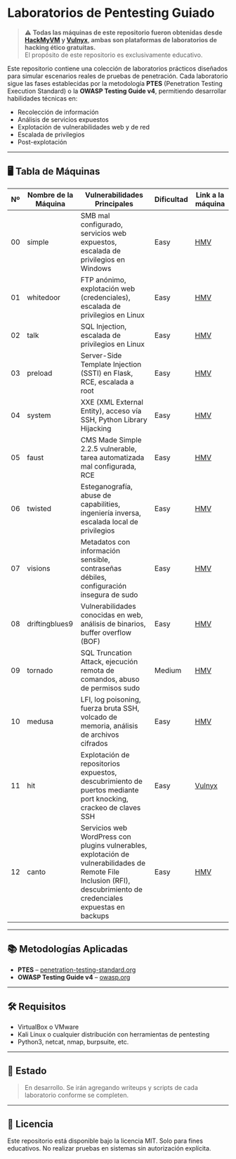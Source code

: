 # Laboratorios de Pentesting Guiado

> ⚠️ **Todas las máquinas de este repositorio fueron obtenidas desde [HackMyVM](https://hackmyvm.eu/) y [Vulnyx](https://vulnyx.com/), ambas  son plataformas de laboratorios de hacking ético gratuitas.**  
> El propósito de este repositorio es exclusivamente educativo.

Este repositorio contiene una colección de laboratorios prácticos diseñados para simular escenarios reales de pruebas de penetración. Cada laboratorio sigue las fases establecidas por la metodología **PTES** (Penetration Testing Execution Standard) o la **OWASP Testing Guide v4**, permitiendo desarrollar habilidades técnicas en:

- Recolección de información  
- Análisis de servicios expuestos  
- Explotación de vulnerabilidades web y de red  
- Escalada de privilegios  
- Post-explotación  

---

## 🖥️ Tabla de Máquinas

| Nº  | Nombre de la Máquina       | Vulnerabilidades Principales                                                                     | Dificultad | Link a la máquina |
|-----|----------------------------|--------------------------------------------------------------------------------------------------|------------|-------------------|
| 00  | simple                     | SMB mal configurado, servicios web expuestos, escalada de privilegios en Windows                 | Easy       |[HMV](https://hackmyvm.eu/machines/machine.php?vm=Simple) |
| 01  | whitedoor                  | FTP anónimo, explotación web (credenciales), escalada de privilegios en Linux                    | Easy       |[HMV](https://hackmyvm.eu/machines/machine.php?vm=Whitedoor) |
| 02  | talk                       | SQL Injection, escalada de privilegios en Linux                                                  | Easy       |[HMV](https://hackmyvm.eu/machines/machine.php?vm=Talk) |
| 03  | preload                    | Server-Side Template Injection (SSTI) en Flask, RCE, escalada a root                             | Easy       |[HMV](https://hackmyvm.eu/machines/machine.php?vm=Preload) |
| 04  | system                     | XXE (XML External Entity), acceso vía SSH, Python Library Hijacking                              | Easy       |[HMV](https://hackmyvm.eu/machines/machine.php?vm=System) |
| 05  | faust                      | CMS Made Simple 2.2.5 vulnerable, tarea automatizada mal configurada, RCE                        | Easy       |[HMV](https://hackmyvm.eu/machines/machine.php?vm=Faust) |
| 06  | twisted                    | Esteganografía, abuse de capabilities, ingeniería inversa, escalada local de privilegios         | Easy       |[HMV](https://hackmyvm.eu/machines/machine.php?vm=Twisted) |
| 07  | visions                    | Metadatos con información sensible, contraseñas débiles, configuración insegura de sudo          | Easy       |[HMV](https://hackmyvm.eu/machines/machine.php?vm=Visions) |
| 08  | driftingblues9             | Vulnerabilidades conocidas en web, análisis de binarios, buffer overflow (BOF)                   | Easy       |[HMV](https://hackmyvm.eu/machines/machine.php?vm=Driftingblues9) |
| 09  | tornado                    | SQL Truncation Attack, ejecución remota de comandos, abuso de permisos sudo                      | Medium     |[HMV](https://hackmyvm.eu/machines/machine.php?vm=Tornado) |
| 10  | medusa                     | LFI, log poisoning, fuerza bruta SSH, volcado de memoria, análisis de archivos cifrados          | Easy       |[HMV](https://hackmyvm.eu/machines/machine.php?vm=Medusa) |
| 11  | hit                        | Explotación de repositorios expuestos, descubrimiento de puertos mediante port knocking, crackeo de claves SSH   | Easy       |[Vulnyx](https://vulnyx.com/#hit) |
| 12  | canto                      | Servicios web WordPress con plugins vulnerables, explotación de vulnerabilidades de Remote File Inclusion (RFI), descubrimiento de credenciales expuestas en backups | Easy       |[HMV](https://hackmyvm.eu/machines/machine.php?vm=Canto) |

---

## 📚 Metodologías Aplicadas

- **PTES** – [penetration-testing-standard.org](http://www.pentest-standard.org/)
- **OWASP Testing Guide v4** – [owasp.org](https://owasp.org/www-project-web-security-testing-guide/)

---

## 🛠️ Requisitos

- VirtualBox o VMware
- Kali Linux o cualquier distribución con herramientas de pentesting
- Python3, netcat, nmap, burpsuite, etc.

---

## 🚧 Estado

> En desarrollo. Se irán agregando writeups y scripts de cada laboratorio conforme se completen.

---

## 📄 Licencia

Este repositorio está disponible bajo la licencia MIT. Solo para fines educativos. No realizar pruebas en sistemas sin autorización explícita.
